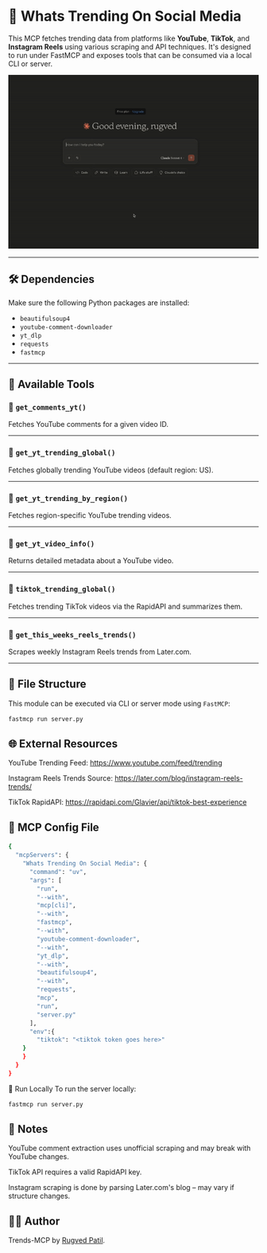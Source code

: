 # 🚀 Whats Trending On Social Media

This MCP fetches trending data from platforms like **YouTube**, **TikTok**, and **Instagram Reels** using various scraping and API techniques. It's designed to run under FastMCP and exposes tools that can be consumed via a local CLI or server.

![Animation](ezgif-19a49fe4da0940.gif)


---

## 🛠️ Dependencies

Make sure the following Python packages are installed:

- `beautifulsoup4`
- `youtube-comment-downloader`
- `yt_dlp`
- `requests`
- `fastmcp`

---

## 🚀 Available Tools

### 🔹 `get_comments_yt()`

Fetches YouTube comments for a given video ID.

---

### 🔹 `get_yt_trending_global()`

Fetches globally trending YouTube videos (default region: US).

---

### 🔹 `get_yt_trending_by_region()`

Fetches region-specific YouTube trending videos.

---

### 🔹 `get_yt_video_info()`

Returns detailed metadata about a YouTube video.

---

### 🔹 `tiktok_trending_global()`

Fetches trending TikTok videos via the RapidAPI and summarizes them.

---

### 🔹 `get_this_weeks_reels_trends()`

Scrapes weekly Instagram Reels trends from Later.com.

---

## 📁 File Structure

This module can be executed via CLI or server mode using `FastMCP`:

```bash
fastmcp run server.py
```


## 🌐 External Resources
YouTube Trending Feed: https://www.youtube.com/feed/trending

Instagram Reels Trends Source: https://later.com/blog/instagram-reels-trends/

TikTok RapidAPI: https://rapidapi.com/Glavier/api/tiktok-best-experience

## 📌 MCP Config File

```bash
{
  "mcpServers": {
    "Whats Trending On Social Media": {
      "command": "uv",
      "args": [
        "run",
        "--with",
        "mcp[cli]",
        "--with",
        "fastmcp",
        "--with",
        "youtube-comment-downloader",
        "--with",
        "yt_dlp",
        "--with",
        "beautifulsoup4",
        "--with",
        "requests",
        "mcp",
        "run",
        "server.py"
      ],
      "env":{
        "tiktok": "<tiktok token goes here>"
    }
    }
  }
}

```
🧪 Run Locally
To run the server locally:

```bash
fastmcp run server.py
```
## 📎 Notes
YouTube comment extraction uses unofficial scraping and may break with YouTube changes.

TikTok API requires a valid RapidAPI key.

Instagram scraping is done by parsing Later.com's blog – may vary if structure changes.

## 🧑‍💻 Author
Trends-MCP by [Rugved Patil](https://github.com/rugvedp).

